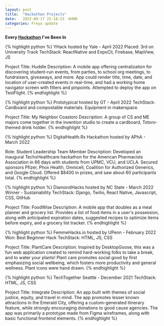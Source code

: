 ```yaml
---
layout: post
title:  "Hackathon Projects"
date:   2022-09-17 22:18:23 -0400
categories: Freya update
---
```


**Every [Hackathon][hackathon-link] I've Been In**

{% highlight python %}
YHack hosted by Yale - April 2022
Placed: 3rd on University Track
TechStack: ReactNative and ExpoCli, Firebase, MapView, JS

Project Title: Huddle
Description: A mobile app offering centralization for discovering student-run
events, from parties, to school org meetings, to fundraisers, giveaways, and
more. App could render title, time, date, and location of user-created events
in real-time, and had a working home navigator screen with filters and pinpoints.
Attempted to deploy the app on TestFlight.
{% endhighlight %}

{% highlight python %}
Prototypical hosted by GT - April 2022
TechStack: Cardboard and compostable materials. Equipment in makerspace.

Project Title: My Neighbor Coastoro
Description: A group of CS and ME majors come together in the invention studio to create a cardboard, Totoro-themed drink holder.
{% endhighlight %}

{% highlight python %}
DigitalHealth.Rx Hackathon hosted by APhA - March 2022

Role: Student Leadership Team Member
Description: Developed an inaugural TechxHealthcare hackathon for the American Pharmacists Association in 66 days with students from UPMC, VCU, and UCLA. Secured sponsors Pfizer, Phox Health, Omnicell, Coalition for Authorized Generics, and Google Cloud. Offered $8400 in prizes, and saw about 60 participants total.
{% endhighlight %}

{% highlight python %}
DiamondHacks hosted by NC State - March 2022
Winner - Sustainability
TechStack: Django, Twilio, React Native, Javascript, CSS, GitHub

Project Title: FoodWise
Description: A mobile app that doubles as a meal planner and grocery list. Provides a list of food items in a user's possession, along with anticipated expiration dates, suggested recipes to optimize items before expiry, and a grocery list tracker.
{% endhighlight %}

{% highlight python %}
FemmeHacks.io hosted by UPenn - February 2022
Won: Best Beginner Hack
TechStack: HTML, JS, CSS

Project Title: PlantCare
Description: Inspired by DesktopGoose, this was a fun web application created to remind hard-working folks to take a break, and to water your plants! Plant care promotes social good by first emphasizing social wellbeing, which fosters more productivity and general wellness. Plant icons were hand drawn.
{% endhighlight %}

{% highlight python %}
TechTogether Seattle - December 2021
TechStack: HTML, JS, CSS

Project Title: Integrate
Description: An app built with themes of social justice, equity, and travel in mind. The app promotes lesser known attractions in the Emerald City, offering a custom-generated itinerary feature, while strongly encouraging donations to good cause agencies. The app was primarily a prototype made from Figma wireframes, along with basic functional frontend elements.
{% endhighlight %}

[hackathon-link]: https://devpost.com/nairfreya
